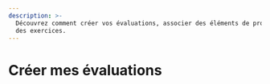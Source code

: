 ```yaml
---
description: >-
  Découvrez comment créer vos évaluations, associer des éléments de programme et
  des exercices.
---
```


# Créer mes évaluations

